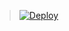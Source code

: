 > [![Deploy](https://www.herokucdn.com/deploy/button.png)](https://dashboard.heroku.com/new?template=https://github.com/networkfree4/networkfree)
